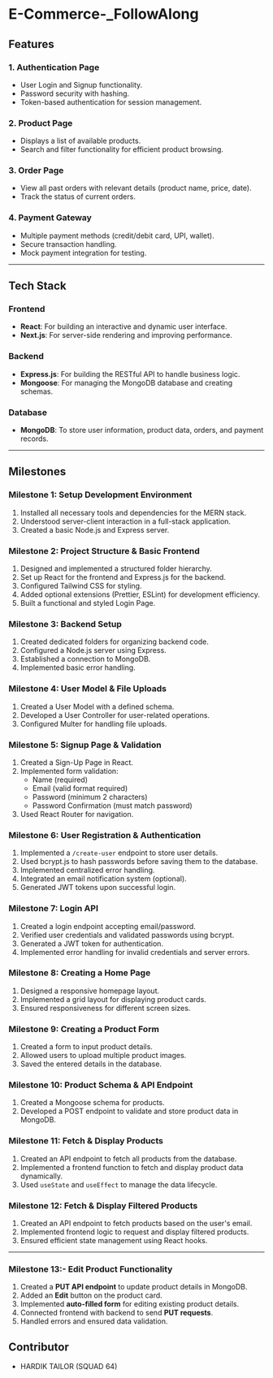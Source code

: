 # E-Commerce-_FollowAlong

## Features

### 1. Authentication Page
- User Login and Signup functionality.
- Password security with hashing.
- Token-based authentication for session management.

### 2. Product Page
- Displays a list of available products.
- Search and filter functionality for efficient product browsing.

### 3. Order Page
- View all past orders with relevant details (product name, price, date).
- Track the status of current orders.

### 4. Payment Gateway
- Multiple payment methods (credit/debit card, UPI, wallet).
- Secure transaction handling.
- Mock payment integration for testing.

---

## Tech Stack

### Frontend
- **React**: For building an interactive and dynamic user interface.
- **Next.js**: For server-side rendering and improving performance.

### Backend
- **Express.js**: For building the RESTful API to handle business logic.
- **Mongoose**: For managing the MongoDB database and creating schemas.

### Database
- **MongoDB**: To store user information, product data, orders, and payment records.

---

## Milestones

### Milestone 1: Setup Development Environment
1. Installed all necessary tools and dependencies for the MERN stack.
2. Understood server-client interaction in a full-stack application.
3. Created a basic Node.js and Express server.

### Milestone 2: Project Structure & Basic Frontend
1. Designed and implemented a structured folder hierarchy.
2. Set up React for the frontend and Express.js for the backend.
3. Configured Tailwind CSS for styling.
4. Added optional extensions (Prettier, ESLint) for development efficiency.
5. Built a functional and styled Login Page.

### Milestone 3: Backend Setup
1. Created dedicated folders for organizing backend code.
2. Configured a Node.js server using Express.
3. Established a connection to MongoDB.
4. Implemented basic error handling.

### Milestone 4: User Model & File Uploads
1. Created a User Model with a defined schema.
2. Developed a User Controller for user-related operations.
3. Configured Multer for handling file uploads.

### Milestone 5: Signup Page & Validation
1. Created a Sign-Up Page in React.
2. Implemented form validation:
   - Name (required)
   - Email (valid format required)
   - Password (minimum 2 characters)
   - Password Confirmation (must match password)
3. Used React Router for navigation.

### Milestone 6: User Registration & Authentication
1. Implemented a `/create-user` endpoint to store user details.
2. Used bcrypt.js to hash passwords before saving them to the database.
3. Implemented centralized error handling.
4. Integrated an email notification system (optional).
5. Generated JWT tokens upon successful login.

### Milestone 7: Login API
1. Created a login endpoint accepting email/password.
2. Verified user credentials and validated passwords using bcrypt.
3. Generated a JWT token for authentication.
4. Implemented error handling for invalid credentials and server errors.

### Milestone 8: Creating a Home Page
1. Designed a responsive homepage layout.
2. Implemented a grid layout for displaying product cards.
3. Ensured responsiveness for different screen sizes.

### Milestone 9: Creating a Product Form
1. Created a form to input product details.
2. Allowed users to upload multiple product images.
3. Saved the entered details in the database.

### Milestone 10: Product Schema & API Endpoint
1. Created a Mongoose schema for products.
2. Developed a POST endpoint to validate and store product data in MongoDB.

### Milestone 11: Fetch & Display Products
1. Created an API endpoint to fetch all products from the database.
2. Implemented a frontend function to fetch and display product data dynamically.
3. Used `useState` and `useEffect` to manage the data lifecycle.

### Milestone 12: Fetch & Display Filtered Products
1. Created an API endpoint to fetch products based on the user's email.
2. Implemented frontend logic to request and display filtered products.
3. Ensured efficient state management using React hooks.

---

### Milestone 13:- Edit Product Functionality
1. Created a **PUT API endpoint** to update product details in MongoDB.
2. Added an **Edit** button on the product card.
3. Implemented **auto-filled form** for editing existing product details.
4. Connected frontend with backend to send **PUT requests**.
5. Handled errors and ensured data validation.












## Contributor
- HARDIK TAILOR (SQUAD 64)